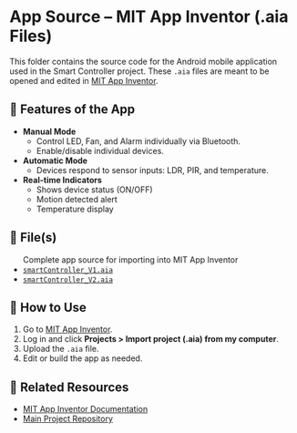 <body>

  <h1>App Source – MIT App Inventor (.aia Files)</h1>

  <p>This folder contains the source code for the Android mobile application used in the Smart Controller project. These <code>.aia</code> files are meant to be opened and edited in <a href="https://appinventor.mit.edu/">MIT App Inventor</a>.</p>

  <h2>📱 Features of the App</h2>
  <ul>
    <li><strong>Manual Mode</strong>
      <ul>
        <li>Control LED, Fan, and Alarm individually via Bluetooth.</li>
        <li>Enable/disable individual devices.</li>
      </ul>
    </li>
    <li><strong>Automatic Mode</strong>
      <ul>
        <li>Devices respond to sensor inputs: LDR, PIR, and temperature.</li>
      </ul>
    </li>
    <li><strong>Real-time Indicators</strong>
      <ul>
        <li>Shows device status (ON/OFF)</li>
        <li>Motion detected alert</li>
        <li>Temperature display</li>
      </ul>
    </li>
  </ul>

  <h2>📂 File(s)</h2>
  <ul>
    Complete app source for importing into MIT App Inventor
    <li> <a href="https://github.com/ajeyverma/smartcontroller/raw/refs/heads/main/Assets/AppSource/smartController_V1.aia"><code>smartController_V1.aia</code></a></li>
    <li> <a href="https://github.com/ajeyverma/smartcontroller/raw/refs/heads/main/Assets/AppSource/smartController_V1.aia"><code>smartController_V2.aia</code></a></li>
  </ul>

  <h2>🧩 How to Use</h2>
  <ol>
    <li>Go to <a href="https://appinventor.mit.edu/">MIT App Inventor</a>.</li>
    <li>Log in and click <strong>Projects &gt; Import project (.aia) from my computer</strong>.</li>
    <li>Upload the <code>.aia</code> file.</li>
    <li>Edit or build the app as needed.</li>
  </ol>

  <h2>🔗 Related Resources</h2>
  <ul>
    <li><a href="https://appinventor.mit.edu/explore/ai2/support">MIT App Inventor Documentation</a></li>
    <li><a href="https://github.com/ajeyverma/smartcontroller">Main Project Repository</a></li>
  </ul>

</body>
</html>
